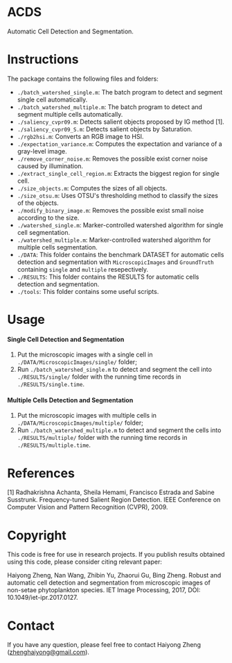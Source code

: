 ACDS
====

Automatic Cell Detection and Segmentation.

Instructions
============

The package contains the following files and folders:
- `./batch_watershed_single.m`: The batch program to detect and segment single cell automatically.
- `./batch_watershed_multiple.m`: The batch program to detect and segment multiple cells automatically.
- `./saliency_cvpr09.m`: Detects salient objects proposed by IG method [1].
- `./saliency_cvpr09_S.m`: Detects salient objects by Saturation.
- `./rgb2hsi.m`: Converts an RGB image to HSI.
- `./expectation_variance.m`: Computes the expectation and variance of a gray-level image.
- `./remove_corner_noise.m`: Removes the possible exist corner noise caused by illumination.
- `./extract_single_cell_region.m`: Extracts the biggest region for single cell.
- `./size_objects.m`: Computes the sizes of all objects.
- `./size_otsu.m`: Uses OTSU's thresholding method to classify the sizes of the objects.
- `./modify_binary_image.m`: Removes the possible exist small noise according to the size.
- `./watershed_single.m`: Marker-controlled watershed algorithm for single cell segmentation.
- `./watershed_multiple.m`: Marker-controlled watershed algorithm for multiple cells segmentation.
- `./DATA`: This folder contains the benchmark DATASET for automatic cells detection and segmentation with `MicroscopicImages` and `GroundTruth` containing `single` and `multiple` resepectively.
- `./RESULTS`: This folder contains the RESULTS for automatic cells detection and segmentation.
- `./tools`: This folder contains some useful scripts.

Usage
=====

#### Single Cell Detection and Segmentation

1. Put the microscopic images with a single cell in `./DATA/MicroscopicImages/single/` folder;
2. Run `./batch_watershed_single.m` to detect and segment the cell into `./RESULTS/single/` folder with the running time records in `./RESULTS/single.time`.

#### Multiple Cells Detection and Segmentation

1. Put the microscopic images with multiple cells in `./DATA/MicroscopicImages/multiple/` folder;
2. Run `./batch_watershed_multiple.m` to detect and segment the cells into `./RESULTS/multiple/` folder with the running time records in `./RESULTS/multiple.time`.

References
==========

[1] Radhakrishna Achanta, Sheila Hemami, Francisco Estrada and Sabine Susstrunk. Frequency-tuned Salient Region Detection. IEEE Conference on Computer Vision and Pattern Recognition (CVPR), 2009.

Copyright
==========

This code is free for use in research projects. If you publish results obtained using this code, please consider citing relevant paper:

Haiyong Zheng, Nan Wang, Zhibin Yu, Zhaorui Gu, Bing Zheng. Robust and automatic cell detection and segmentation from microscopic images of non-setae phytoplankton species. IET Image Processing, 2017, DOI: 10.1049/iet-ipr.2017.0127.


Contact
=======

If you have any question, please feel free to contact Haiyong Zheng (zhenghaiyong@gmail.com).
